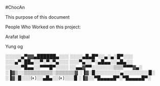#ChocAn

This purpose of this document

People Who Worked on this project:

Arafat Iqbal 

Yung og





░░░░░▄▀▓▓▄██████▄░░░ 
░░░░▄█▄█▀░░▄░▄░█▀░░░ 
░░░▄▀░██▄░░▀░▀░▀▄░░░ 
░░░▀▄░░▀░▄█▄▄░░▄█▄░░ 
░░░░░▀█▄▄░░▀▀▀█▀░░░░ 
░░▄▄▓▀▀░░░░░░░▒▒▒▀▀▀▓▄░ 
░▐▓▒░░▒▒▒▒▒▒▒▒▒░▒▒▒▒▒▒▓ 
░▐▓░█░░░░░░░░▄░░░░░░░░█░ 
░▐▓░█░░░(◐)░░▄█▄░░(◐)░░░█ 
░▐▓░░▀█▄▄▄▄█▀░▀█▄▄▄▄█▀░
